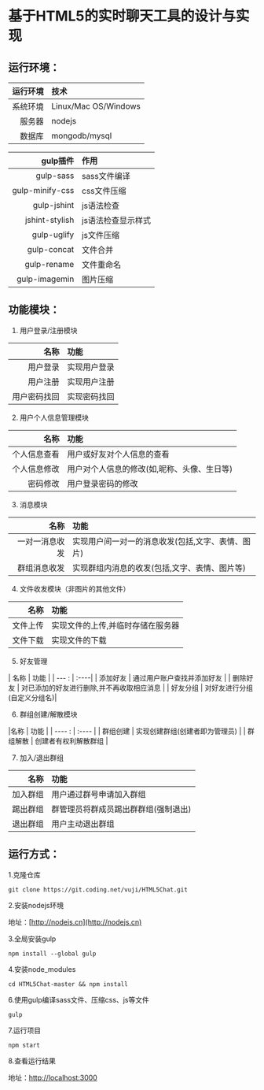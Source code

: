 # 基于HTML5的实时聊天工具的设计与实现

## 运行环境：

| 运行环境 | 技术 |
|-----:|:----------|
| 系统环境 | Linux/Mac OS/Windows | 
| 服务器 |  nodejs |
| 数据库 |  mongodb/mysql |


| gulp插件 | 作用 |
|----: |:--------|
| gulp-sass | sass文件编译 |
| gulp-minify-css | css文件压缩 |
| gulp-jshint | js语法检查 | 
| jshint-stylish | js语法检查显示样式 | 
| gulp-uglify | js文件压缩 | 
| gulp-concat | 文件合并 | 
| gulp-rename | 文件重命名 |
| gulp-imagemin | 图片压缩 | 




## 功能模块：
1. 用户登录/注册模块

| 名称 | 功能 | 
| ----: | :---- |
| 用户登录 | 实现用户登录 |
| 用户注册 | 实现用户注册 |
| 用户密码找回 | 实现密码找回 |

2. 用户个人信息管理模块

| 名称 | 功能 | 
| ----: | :---- |
| 个人信息查看 | 用户或好友对个人信息的查看 | 
| 个人信息修改 | 用户对个人信息的修改(如,昵称、头像、生日等) |
| 密码修改 | 用户登录密码的修改 | 

3. 消息模块

| 名称 | 功能 |
| ----: | :---- |
| 一对一消息收发 | 实现用户间一对一的消息收发(包括,文字、表情、图片)|
| 群组消息收发 | 实现群组内消息的收发(包括,文字、表情、图片等) |

4. 文件收发模块（非图片的其他文件）

|名称 | 功能 | 
| ----: | :---- |
| 文件上传 | 实现文件的上传,并临时存储在服务器 |
| 文件下载 | 实现文件的下载 |

5. 好友管理

| 名称 | 功能 |
| --- : | :----|
| 添加好友 | 通过用户账户查找并添加好友 |
| 删除好友 | 对已添加的好友进行删除,并不再收取相应消息 |
| 好友分组 | 对好友进行分组(自定义分组名)|

6. 群组创建/解散模块

|名称 | 功能 |
| ---- : | :---- |
| 群组创建 | 实现创建群组(创建者即为管理员) |
| 群组解散 | 创建者有权利解散群组 |

7. 加入/退出群组

|名称 | 功能 |
|----: | :----|
| 加入群组 | 用户通过群号申请加入群组 | 
| 踢出群组 | 群管理员将群成员踢出群群组(强制退出)|
| 退出群组 | 用户主动退出群组 | 


## 运行方式：

1.克隆仓库
```
git clone https://git.coding.net/vuji/HTML5Chat.git
```

2.安装nodejs环境

地址：[http://nodejs.cn](http://nodejs.cn)

3.全局安装gulp
```
npm install --global gulp
```

4.安装node_modules
```
cd HTML5Chat-master && npm install
```

6.使用gulp编译sass文件、压缩css、js等文件
```
gulp
```

7.运行项目
```
npm start
```

8.查看运行结果

地址：[http://localhost:3000](http://localhost:3000)





